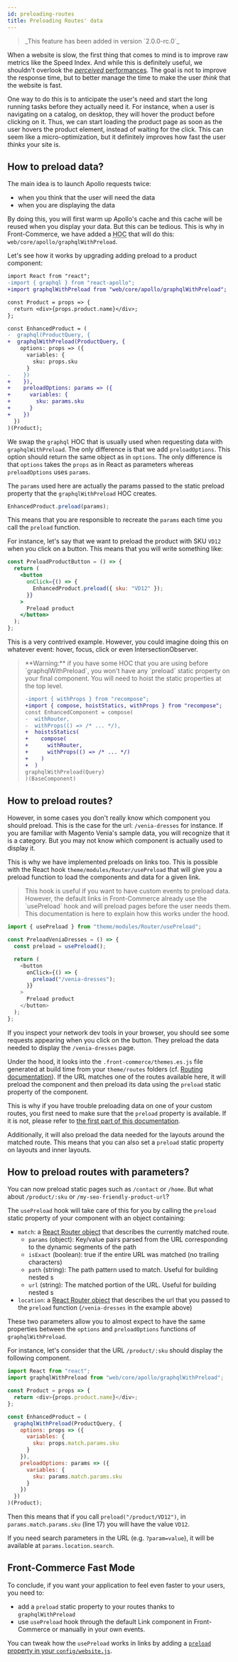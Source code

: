 ```yaml
---
id: preloading-routes
title: Preloading Routes' data
---
```


<blockquote class="feature--new">
  _This feature has been added in version `2.0.0-rc.0`_
</blockquote>

When a website is slow, the first thing that comes to mind is to improve raw metrics like the Speed Index. And while this is definitely useful, we shouldn't overlook the [_perceived_ performances](https://blog.teamtreehouse.com/perceived-performance). The goal is not to improve the response time, but to better manage the time to make the user _think_ that the website is fast.

One way to do this is to anticipate the user's need and start the long running tasks before they actually need it. For instance, when a user is navigating on a catalog, on desktop, they will hover the product before clicking on it. Thus, we can start loading the product page as soon as the user hovers the product element, instead of waiting for the click. This can seem like a micro-optimization, but it definitely improves how fast the user _thinks_ your site is.

## How to preload data?

The main idea is to launch Apollo requests twice:

- when you think that the user will need the data
- when you are displaying the data

By doing this, you will first warm up Apollo's cache and this cache will be reused when you display your data. But this can be tedious. This is why in Front-Commerce, we have added a <abbr title="Higher Order Component">HOC</abbr> that will do this: `web/core/apollo/graphqlWithPreload`.

Let's see how it works by upgrading adding preload to a product component:

```diff
import React from "react";
-import { graphql } from "react-apollo";
+import graphqlWithPreload from "web/core/apollo/graphqlWithPreload";

const Product = props => {
  return <div>{props.product.name}</div>;
};

const EnhancedProduct = (
-  graphql(ProductQuery, {
+  graphqlWithPreload(ProductQuery, {
    options: props => ({
      variables: {
        sku: props.sku
      }
-    })
+    }),
+    preloadOptions: params => ({
+      variables: {
+        sku: params.sku
+      }
+    })
  })
)(Product);
```

We swap the `graphql` HOC that is usually used when requesting data with `graphqlWithPreload`. The only difference is that we add `preloadOptions`. This option should return the same object as in `options`. The only difference is that `options` takes the `props` as in React as parameters whereas `preloadOptions` uses `params`.

The `params` used here are actually the params passed to the static preload property that the `graphqlWithPreload` HOC creates.

```js
EnhancedProduct.preload(params);
```

This means that you are responsible to recreate the `params` each time you call the `preload` function.

For instance, let's say that we want to preload the product with SKU `VD12` when you click on a button. This means that you will write something like:

```jsx
const PreloadProductButton = () => {
  return (
    <button
      onClick={() => {
        EnhancedProduct.preload({ sku: "VD12" });
      }}
    >
      Preload product
    </button>
  );
};
```

This is a very contrived example. However, you could imagine doing this on whatever event: hover, focus, click or even IntersectionObserver.

<blockquote class="warning" id="preloading-hoist-static">
  **Warning:** if you have some HOC that you are using before `graphqlWithPreload`, you won't have any `preload` static property on your final component. You will need to hoist the static properties at the top level.

  ```diff
-import { withProps } from "recompose";
+import { compose, hoistStatics, withProps } from "recompose";
const EnhancedComponent = compose(
-  withRouter,
-  withProps(() => /* ... */),
+  hoistsStatics(
+    compose(
+      withRouter,
+      withProps(() => /* ... */)
+    )
+  )
  graphqlWithPreload(Query)
)(BaseComponent)
  ```
</blockquote>

## How to preload routes?

However, in some cases you don't really know which component you should preload. This is the case for the url: `/venia-dresses` for instance. If you are familiar with Magento Venia's sample data, you will recognize that it is a category. But you may not know which component is actually used to display it.

This is why we have implemented preloads on links too. This is possible with the React hook `theme/modules/Router/usePreload` that will give you a preload function to load the components and data for a given link.

<blockquote class="note">
This hook is useful if you want to have custom events to preload data. However, the default links in Front-Commerce already use the `usePreload` hook and will preload pages before the user needs them. This documentation is here to explain how this works under the hood.
</blockquote>

```js
import { usePreload } from "theme/modules/Router/usePreload";

const PreloadVeniaDresses = () => {
  const preload = usePreload();

  return (
    <button
      onClick={() => {
        preload("/venia-dresses");
      }}
    >
      Preload product
    </button>
  );
};
```

If you inspect your network dev tools in your browser, you should see some requests appearing when you click on the button. They preload the data needed to display the `/venia-dresses` page.

Under the hood, it looks into the `.front-commerce/themes.es.js` file generated at build time from your `theme/routes` folders (cf. [Routing documentation](/docs/reference/routing.html)). If the URL matches one of the routes available here, it will preload the component and then preload its data using the `preload` static property of the component.

This is why if you have trouble preloading data on one of your custom routes, you first need to make sure that the `preload` property is available. If it is not, please refer to [the first part of this documentation](#How-to-preload-data).

Additionally, it will also preload the data needed for the layouts around the matched route. This means that you can also set a `preload` static property on layouts and inner layouts.

## How to preload routes with parameters?

You can now preload static pages such as `/contact` or `/home`. But what about `/product/:sku` or `/my-seo-friendly-product-url`?

The `usePreload` hook will take care of this for you by calling the `preload` static property of your component with an object containing:

* `match`: a [React Router object](https://reacttraining.com/react-router/web/api/match) that describes the currently matched route.
    * `params` (object): Key/value pairs parsed from the URL corresponding to the dynamic segments of the path
    * `isExact` (boolean): true if the entire URL was matched (no trailing characters)
    * `path` (string): The path pattern used to match. Useful for building nested <Route>s
    * `url` (string): The matched portion of the URL. Useful for building nested <Link>s
* `location`: a [React Router object](https://reacttraining.com/react-router/web/api/location) that describes the url that you passed to the `preload` function (`/venia-dresses` in the example above)

These two parameters allow you to almost expect to have the same properties between the `options` and `preloadOptions` functions of `graphqlWithPreload`.

For instance, let's consider that the URL `/product/:sku` should display the following component.

```js
import React from "react";
import graphqlWithPreload from "web/core/apollo/graphqlWithPreload";

const Product = props => {
  return <div>{props.product.name}</div>;
};

const EnhancedProduct = (
  graphqlWithPreload(ProductQuery, {
    options: props => ({
      variables: {
        sku: props.match.params.sku
      }
    }),
    preloadOptions: params => ({
      variables: {
        sku: params.match.params.sku
      }
    })
  })
)(Product);
```

Then this means that if you call `preload("/product/VD12")`, in `params.match.params.sku` (line 17) you will have the value `VD12`.

If you need search parameters in the URL (e.g. `?param=value`), it will be available at `params.location.search`.

## Front-Commerce Fast Mode

To conclude, if you want your application to feel even faster to your users, you need to:
* add a `preload` static property to your routes thanks to `graphqlWithPreload`
* use `usePreload` hook through the default Link component in Front-Commerce or manually in your own events.

You can tweak how the `usePreload` works in links by adding a [`preload` property in your `config/website.js`](/docs/reference/configurations.html#config-website-js).

